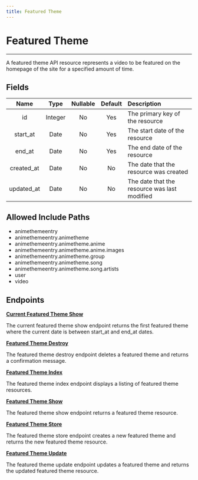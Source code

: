 ```yaml
---
title: Featured Theme
---
```


# Featured Theme

---

A featured theme API resource represents a video to be featured on the homepage of the site for a specified amount of time.

## Fields

|    Name    |  Type   | Nullable | Default |  Description                                 |
| :--------: | :-----: | :------: | :-----: | :--------------------------------------------|
| id         | Integer | No       | Yes     | The primary key of the resource              |
| start_at   | Date    | No       | Yes     | The start date of the resource               |
| end_at     | Date    | No       | Yes     | The end date of the resource                 |
| created_at | Date    | No       | No      | The date that the resource was created       |
| updated_at | Date    | No       | No      | The date that the resource was last modified |

## Allowed Include Paths

* animethemeentry
* animethemeentry.animetheme
* animethemeentry.animetheme.anime
* animethemeentry.animetheme.anime.images
* animethemeentry.animetheme.group
* animethemeentry.animetheme.song
* animethemeentry.animetheme.song.artists
* user
* video

## Endpoints

**[Current Featured Theme Show](/admin/featuredtheme/current/)**

The current featured theme show endpoint returns the first featured theme where the current date is between start_at and end_at dates.

**[Featured Theme Destroy](/admin/featuredtheme/destroy/)**

The featured theme destroy endpoint deletes a featured theme and returns a confirmation message.

**[Featured Theme Index](/admin/featuredtheme/index/)**

The featured theme index endpoint displays a listing of featured theme resources.

**[Featured Theme Show](/admin/featuredtheme/show/)**

The featured theme show endpoint returns a featured theme resource.

**[Featured Theme Store](/admin/featuredtheme/store/)**

The featured theme store endpoint creates a new featured theme and returns the new featured theme resource.

**[Featured Theme Update](/admin/featuredtheme/update/)**

The featured theme update endpoint updates a featured theme and returns the updated featured theme resource.